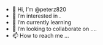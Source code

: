 - 👋 Hi, I’m @peterz820 
- 👀 I’m interested in .
- 🌱 I’m currently learning 
- 💞️ I’m looking to collaborate on ....
- 📫 How to reach me ...

<!---
peterz820/peterz820 is a ✨ special ✨ repository because its `README.md` (this file) appears on your GitHub profile.
You can click the Preview link to take a look at your changes.
--->
